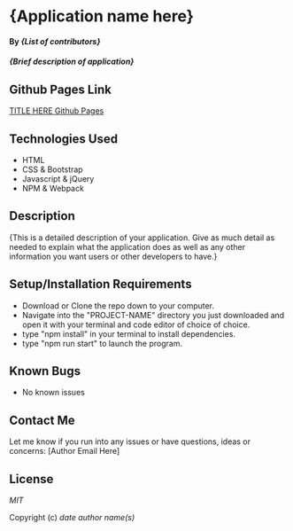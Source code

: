 # {Application name here}

#### By _**{List of contributors}**_

#### _{Brief description of application}_

## Github Pages Link

[TITLE HERE Github Pages](https://patrick-dolan.github.io/PROJECT-NAME/)

## Technologies Used

* HTML
* CSS & Bootstrap
* Javascript & jQuery
* NPM & Webpack

## Description

{This is a detailed description of your application. Give as much detail as needed to explain what the application does as well as any other information you want users or other developers to have.}

## Setup/Installation Requirements

* Download or Clone the repo down to your computer.
* Navigate into the "PROJECT-NAME" directory you just downloaded and open it with your terminal and code editor of choice of choice.
* type "npm install" in your terminal to install dependencies.
* type "npm run start" to launch the program.

## Known Bugs

* No known issues

## Contact Me

Let me know if you run into any issues or have questions, ideas or concerns:
[Author Email Here]

## License

_MIT_

Copyright (c) _date_ _author name(s)_